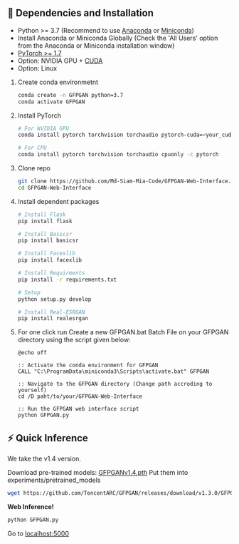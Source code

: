 ## :wrench: Dependencies and Installation

- Python >= 3.7 (Recommend to use [Anaconda](https://www.anaconda.com/download/#linux) or [Miniconda](https://docs.conda.io/en/latest/miniconda.html))
- Install Anaconda or Miniconda Globally (Check the 'All Users' option from the Anaconda or Miniconda installation window)
- [PyTorch >= 1.7](https://pytorch.org/)
- Option: NVIDIA GPU + [CUDA](https://developer.nvidia.com/cuda-downloads)
- Option: Linux

1. Create conda environmetnt

    ```bash
    conda create -n GFPGAN python=3.7
    conda activate GFPGAN
    ```
2. Install PyTorch

    ```bash
    # For NVIDIA GPU
    conda install pytorch torchvision torchaudio pytorch-cuda=<your_cuda_version> -c pytorch -c nvidia

    # For CPU
    conda install pytorch torchvision torchaudio cpuonly -c pytorch
    ```

3. Clone repo

    ```bash
    git clone https://github.com/Md-Siam-Mia-Code/GFPGAN-Web-Interface.git
    cd GFPGAN-Web-Interface
    ```

4. Install dependent packages

    ```bash
    # Install Flask
    pip install flask
    
    # Install Basicsr
    pip install basicsr

    # Install Facexlib
    pip install facexlib

    # Install Requirments
    pip install -r requirements.txt

    # Setup
    python setup.py develop
    
    # Install Real-ESRGAN
    pip install realesrgan
    ```
5. For one click run
    Create a new GFPGAN.bat Batch File on your GFPGAN directory using the script given below:

    ```console
    @echo off

    :: Activate the conda environment for GFPGAN
    CALL "C:\ProgramData\miniconda3\Scripts\activate.bat" GFPGAN

    :: Navigate to the GFPGAN directory (Change path accroding to yourself)
    cd /D paht/to/your/GFPGAN-Web-Interface
    
    :: Run the GFPGAN web interface script
    python GFPGAN.py   
    ```

## :zap: Quick Inference

We take the v1.4 version.

Download pre-trained models: [GFPGANv1.4.pth](https://github.com/TencentARC/GFPGAN/releases/download/v1.3.0/GFPGANv1.4.pth)
Put them into experiments/pretrained_models
```bash
wget https://github.com/TencentARC/GFPGAN/releases/download/v1.3.0/GFPGANv1.3.pth -P experiments/pretrained_models
```

**Web Inference!**

```bash
python GFPGAN.py
```
Go to [localhost:5000](http://127.0.0.1:5000)
